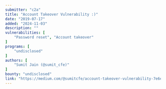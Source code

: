 ```yaml
---
submitter: "c2a"
title: "Account Takeover Vulnerability :)"
date: "2019-07-17"
added: "2024-11-03"
description: ""
vulnerabilities: [
    "Password reset", "Account takeover"
]
programs: [
    "undisclosed"
]
authors: [
    "Sumit Jain (@sumit_cfe)"
]
bounty: "undisclosed"
link: "https://medium.com/@sumitcfe/account-takeover-vulnerability-7e6e039a4dd3"
---
```




